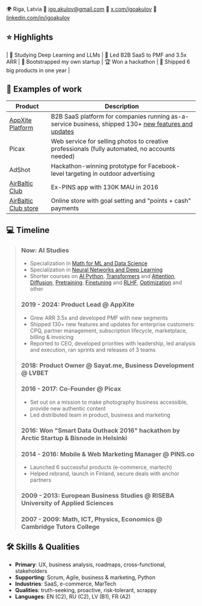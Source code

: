 🌍 Riga, Latvia 📧 igo.akulov@gmail.com 🔗 [x.com/igoakulov](x.com/igoakulov) 🔗 [linkedin.com/in/igoakulov](linkedin.com/in/igoakulov)

## ⭐ Highlights

| 🤖 Studying Deep Learning and LLMs | 🚀 Led B2B SaaS to PMF and 3.5x ARR | 🐣 Bootstrapped my own startup | 🏆 Won a hackathon | 🚢 Shipped 6 big products in one year |

## 💎 Examples of work

| Product | Description |
|---------|-------------|
| [AppXite Platform](https://www.appxite.com/) | B2B SaaS platform for companies running as-a-service business, shipped 130+ [new features and updates](https://support.appxite.com/hc/en-us/sections/360003529760-Product-Releases) |
| Picax | Web service for selling photos to creative professionals (fully automated, no accounts needed) |
| AdShot | Hackathon-winning prototype for Facebook-level targeting in outdoor advertising |
| [AirBaltic Club](https://apps.apple.com/lv/app/airbaltic/id1144087109) | Ex-PINS app with 130K MAU in 2016 |
| [AirBaltic Club store](https://spend.airbalticclub.com/) | Online store with goal setting and "points + cash" payments |

## 💻 Timeline

>### Now: AI Studies
>* Specialization in [Math for ML and Data Science](https://www.coursera.org/specializations/mathematics-for-machine-learning-and-data-science)
>* Specialization in [Neural Networks and Deep Learning](https://www.coursera.org/learn/neural-networks-deep-learning)
>* Shorter courses on [AI Python](https://www.deeplearning.ai/short-courses/ai-python-for-beginners/), [Transformers](https://www.deeplearning.ai/short-courses/how-diffusion-models-work/) and [Attention](https://www.deeplearning.ai/short-courses/attention-in-transformers-concepts-and-code-in-pytorch/), [Diffusion](https://www.deeplearning.ai/short-courses/how-diffusion-models-work/), [Pretraining](https://www.deeplearning.ai/short-courses/pretraining-llms/), [Finetuning](https://www.deeplearning.ai/short-courses/finetuning-large-language-models/) and [RLHF](https://www.deeplearning.ai/short-courses/reinforcement-learning-from-human-feedback/), [Optimization](https://www.deeplearning.ai/short-courses/retrieval-optimization-from-tokenization-to-vector-quantization/) and other 
>
>### 2019 - 2024: Product Lead @ AppXite
>* Grew ARR 3.5x and developed PMF with new segments
>* Shipped 130+ new features and updates for enterprise customers: CPQ, partner management, subscription lifecycle, marketplace, billing & invoicing
>* Reported to CEO, developed priorities with leadership, led analysis and execution, ran sprints and releases of 3 teams
>
>### 2018: Product Owner @ Sayat.me, Business Development @ LVBET
>
>### 2016 - 2017: Co-Founder @ Picax
>* Set out on a mission to make photography business accessible, provide new authentic content
>* Led distributed team in product, business and marketing
>
>### 2016: Won "Smart Data Outhack 2016" hackathon by Arctic Startup & Bisnode in Helsinki
>
>### 2014 - 2016: Mobile & Web Marketing Manager @ PINS.co
>* Launched 6 successful products (e-commerce, martech)
>* Helped rebrand, launch in Finland, secure deals with anchor partners
>
>### 2009 - 2013: European Business Studies @ RISEBA University of Applied Sciences
>
>### 2007 - 2009: Math, ICT, Physics, Economics @ Cambridge Tutors College

## 🛠️ Skills & Qualities
* **Primary**: UX, business analysis, roadmaps, cross-functional, stakeholders
* **Supporting**: Scrum, Agile, business & marketing, Python
* **Industries**: SaaS, e-commerce, MarTech
* **Qualities**: truth-seeking, proactive, risk-tolerant, scrappy
* **Languages**: EN (C2), RU (C2), LV (B1), FR (A2)